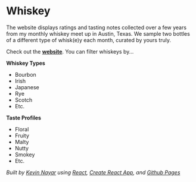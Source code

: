 # Whiskey
The website displays ratings and tasting notes collected over a few years from my monthly whiskey meet up in Austin, Texas. We sample two bottles of a different type of whisk(e)y each month, curated by yours truly.

Check out the [**website**](https://kevinnayar.github.io/whiskey/). You can filter whiskeys by...

**Whiskey Types**
* Bourbon
* Irish
* Japanese
* Rye
* Scotch
* Etc.

**Taste Profiles**
* Floral
* Fruity
* Malty
* Nutty
* Smokey
* Etc.


_Built by [Kevin Nayar](https://kevinnayar.github.io/) using [React](https://facebook.github.io/react/), [Create React App](https://github.com/facebookincubator/create-react-app), and [Github Pages](https://pages.github.com/)_
